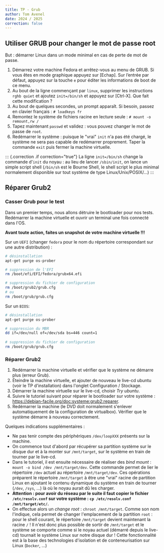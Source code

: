 ```yaml
---
title: TP - Grub
author: Tom Avenel
date: 2024 / 2025
correction: false
---
```


## Utiliser GRUB pour changer le mot de passe root

But : démarrer Linux dans un mode minimal en cas de perte de mot de passe.

1. Démarrez votre machine Fedora et arrêtez-vous au menu de GRUB. Si vous êtes en mode graphique appuyez sur [Echap]. Sur l’entrée par défaut, appuyez sur la touche `e` pour éditer les informations de boot de ce menu. 
1. Au bout de la ligne commençant par `linux`, supprimer les instructions `rghb quiet` et ajoutez `init=/bin/sh` et appuyez sur [Ctrl-X]. Que fait cette modification ?
1. Au bout de quelques secondes, un prompt apparaît. Si besoin, passez en clavier français : `# loadkeys fr`
1. Remontez le système de fichiers racine en lecture seule : `# mount -o remount,rw /`
1. Tapez maintenant `passwd` et validez : vous pouvez changer le mot de passe de `root`. 
1. Redémarrer le système : puisque le "vrai" `init` n'a pas été chargé, le système ne sera pas capable de redémarrer proprement. Taper la commande `exit` puis fermer la machine virtuelle.

::: {.correction .if correction="true"}
La ligne `init=/bin/sh` change la commande d'`init` du noyau : au lieu de lancer `/sbin/init`, on lance un simple script shell (`/bin/sh` est le Bourne Shell, le shell script le plus minimal normalement disponible sur tout système de type Linux/Unix/POSIX/...)
:::

## Réparer Grub2

### Casser Grub pour le test

Dans un premier temps, nous allons détruire le bootloader pour nos tests. Redémarrer la machine virtuelle et ouvrir un terminal une fois connecté dans l'OS.

**Avant toute action, faites un snapshot de votre machine virtuelle !!!**

Sur un `UEFI` (changer `fedora` pour le nom du répertoire correspondant sur une autre distribution) :

```bash
# désinstallation
apt-get purge os-prober

# suppression de l'EFI
rm /boot/efi/EFI/fedora/grubx64.efi

# suppression du fichier de configuration
rm /boot/grub2/grub.cfg
# ou
rm /boot/grub/grub.cfg
```

Sur un `BIOS`:

```bash
# désinstallation
apt-get purge os-prober

# suppression du MBR
dd if=/dev/null of=/dev/sda bs=446 count=1
 
# suppression du fichier de configuration
rm /boot/grub/grub.cfg
```

### Réparer Grub2

1. Redémarrer la machine virtuelle et vérifier que le système ne démarre plus (erreur Grub).
2. Éteindre la machine virtuelle, et ajouter de nouveau le live-cd ubuntu (voir le TP d'installation) dans l'onglet Configuration / Stockage.
3. Démarrer la machine virtuelle sur le live-cd, choisir _Try ubuntu_.
4. Suivre le tutoriel suivant pour réparer le bootloader sur votre système : <https://debian-facile.org/doc:systeme:grub2:reparer>.
5. Redémarrer la machine (le DVD doit normalement s'enlever automatiquement de la configuration de virtualbox). Vérifier que le système démarre à nouveau correctement.

Quelques indications supplémentaires :

- Ne pas tenir compte des périphériques `/dev/loopXXX` présents sur la machine.
- On commence tout d'abord par récupérer sa partition système sur le disque dur et à la monter sur `/mnt/target`, sur le système en train de tourner par le live-cd.
- Dans le tutoriel, il est ensuite nécessaire de réaliser des _bind mount_ : `mount -o bind /dev /mnt/target/dev`. Cette commande permet de lier le répertoire `/dev` actuel au répertoire `/mnt/target/dev`. Ces opérations préparent le répertoire `/mnt/target` à être une "vrai" racine de partition Linux en ajoutant le contenu dynamique du système en train de tourner (`/dev`, `/sys`, ...) là où le noyau aurait dû les charger.
- **Attention : pour avoir du réseau par le suite il faut copier le fichier `/etc/resolv.conf` sur votre système : `cp /etc/resolv.conf /mnt/target/etc/`.**
- On effectue alors un _change root_ : `chroot /mnt/target`. Comme son nom l'indique, cela permet de changer l'emplacement de la partition `root` : pour le shell courant, le répertoire `/mnt/target` devient maintenant la racine `/` ! Il n'est donc plus possible de sortir de `/mnt/target` et le système se comporte comme si le noyau actuel (démarré depuis le live-cd) tournait le système Linux sur notre disque dur ! Cette fonctionnalité est à la base des technologies d'isolation et de conteneurisation sur Linux (`Docker`, ...)
